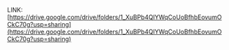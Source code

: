LINK:[https://drive.google.com/drive/folders/1_XuBPb4QlYWqCoUoBfhbEovumOCkC70g?usp=sharing](https://drive.google.com/drive/folders/1_XuBPb4QlYWqCoUoBfhbEovumOCkC70g?usp=sharing)
